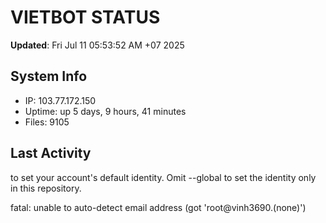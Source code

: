 # VIETBOT STATUS
**Updated**: Fri Jul 11 05:53:52 AM +07 2025

## System Info
- IP: 103.77.172.150
- Uptime: up 5 days, 9 hours, 41 minutes
- Files: 9105

## Last Activity

to set your account's default identity.
Omit --global to set the identity only in this repository.

fatal: unable to auto-detect email address (got 'root@vinh3690.(none)')
